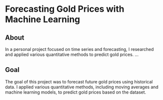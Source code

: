 # Forecasting Gold Prices with Machine Learning

## About
In a personal project focused on time series and forecasting, I researched and applied various quantitative methods to predict gold prices. ...

## Goal
The goal of this project was to forecast future gold prices using historical data. I applied various quantitative methods, including moving averages and machine learning models, to predict gold prices based on the dataset. 
